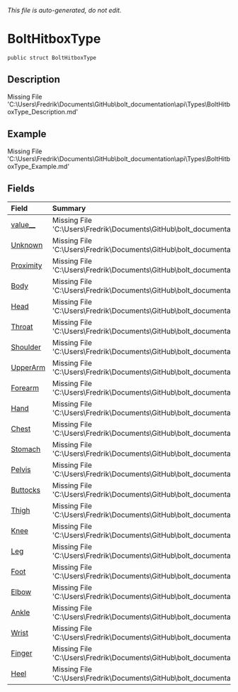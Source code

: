 *This file is auto-generated, do not edit.*

# BoltHitboxType
`public struct BoltHitboxType`
## Description
Missing File 'C:\Users\Fredrik\Documents\GitHub\bolt_documentation\api\Types\BoltHitboxType_Description.md'
## Example
Missing File 'C:\Users\Fredrik\Documents\GitHub\bolt_documentation\api\Types\BoltHitboxType_Example.md'
## Fields
| Field | Summary |
|:-----|:--------|
|[value__](BoltHitboxType/F/value__.md)|Missing File 'C:\Users\Fredrik\Documents\GitHub\bolt_documentation\api\Types\BoltHitboxType\F\value___Summary.md'|
|[Unknown](BoltHitboxType/F/Unknown.md)|Missing File 'C:\Users\Fredrik\Documents\GitHub\bolt_documentation\api\Types\BoltHitboxType\F\Unknown_Summary.md'|
|[Proximity](BoltHitboxType/F/Proximity.md)|Missing File 'C:\Users\Fredrik\Documents\GitHub\bolt_documentation\api\Types\BoltHitboxType\F\Proximity_Summary.md'|
|[Body](BoltHitboxType/F/Body.md)|Missing File 'C:\Users\Fredrik\Documents\GitHub\bolt_documentation\api\Types\BoltHitboxType\F\Body_Summary.md'|
|[Head](BoltHitboxType/F/Head.md)|Missing File 'C:\Users\Fredrik\Documents\GitHub\bolt_documentation\api\Types\BoltHitboxType\F\Head_Summary.md'|
|[Throat](BoltHitboxType/F/Throat.md)|Missing File 'C:\Users\Fredrik\Documents\GitHub\bolt_documentation\api\Types\BoltHitboxType\F\Throat_Summary.md'|
|[Shoulder](BoltHitboxType/F/Shoulder.md)|Missing File 'C:\Users\Fredrik\Documents\GitHub\bolt_documentation\api\Types\BoltHitboxType\F\Shoulder_Summary.md'|
|[UpperArm](BoltHitboxType/F/UpperArm.md)|Missing File 'C:\Users\Fredrik\Documents\GitHub\bolt_documentation\api\Types\BoltHitboxType\F\UpperArm_Summary.md'|
|[Forearm](BoltHitboxType/F/Forearm.md)|Missing File 'C:\Users\Fredrik\Documents\GitHub\bolt_documentation\api\Types\BoltHitboxType\F\Forearm_Summary.md'|
|[Hand](BoltHitboxType/F/Hand.md)|Missing File 'C:\Users\Fredrik\Documents\GitHub\bolt_documentation\api\Types\BoltHitboxType\F\Hand_Summary.md'|
|[Chest](BoltHitboxType/F/Chest.md)|Missing File 'C:\Users\Fredrik\Documents\GitHub\bolt_documentation\api\Types\BoltHitboxType\F\Chest_Summary.md'|
|[Stomach](BoltHitboxType/F/Stomach.md)|Missing File 'C:\Users\Fredrik\Documents\GitHub\bolt_documentation\api\Types\BoltHitboxType\F\Stomach_Summary.md'|
|[Pelvis](BoltHitboxType/F/Pelvis.md)|Missing File 'C:\Users\Fredrik\Documents\GitHub\bolt_documentation\api\Types\BoltHitboxType\F\Pelvis_Summary.md'|
|[Buttocks](BoltHitboxType/F/Buttocks.md)|Missing File 'C:\Users\Fredrik\Documents\GitHub\bolt_documentation\api\Types\BoltHitboxType\F\Buttocks_Summary.md'|
|[Thigh](BoltHitboxType/F/Thigh.md)|Missing File 'C:\Users\Fredrik\Documents\GitHub\bolt_documentation\api\Types\BoltHitboxType\F\Thigh_Summary.md'|
|[Knee](BoltHitboxType/F/Knee.md)|Missing File 'C:\Users\Fredrik\Documents\GitHub\bolt_documentation\api\Types\BoltHitboxType\F\Knee_Summary.md'|
|[Leg](BoltHitboxType/F/Leg.md)|Missing File 'C:\Users\Fredrik\Documents\GitHub\bolt_documentation\api\Types\BoltHitboxType\F\Leg_Summary.md'|
|[Foot](BoltHitboxType/F/Foot.md)|Missing File 'C:\Users\Fredrik\Documents\GitHub\bolt_documentation\api\Types\BoltHitboxType\F\Foot_Summary.md'|
|[Elbow](BoltHitboxType/F/Elbow.md)|Missing File 'C:\Users\Fredrik\Documents\GitHub\bolt_documentation\api\Types\BoltHitboxType\F\Elbow_Summary.md'|
|[Ankle](BoltHitboxType/F/Ankle.md)|Missing File 'C:\Users\Fredrik\Documents\GitHub\bolt_documentation\api\Types\BoltHitboxType\F\Ankle_Summary.md'|
|[Wrist](BoltHitboxType/F/Wrist.md)|Missing File 'C:\Users\Fredrik\Documents\GitHub\bolt_documentation\api\Types\BoltHitboxType\F\Wrist_Summary.md'|
|[Finger](BoltHitboxType/F/Finger.md)|Missing File 'C:\Users\Fredrik\Documents\GitHub\bolt_documentation\api\Types\BoltHitboxType\F\Finger_Summary.md'|
|[Heel](BoltHitboxType/F/Heel.md)|Missing File 'C:\Users\Fredrik\Documents\GitHub\bolt_documentation\api\Types\BoltHitboxType\F\Heel_Summary.md'|
